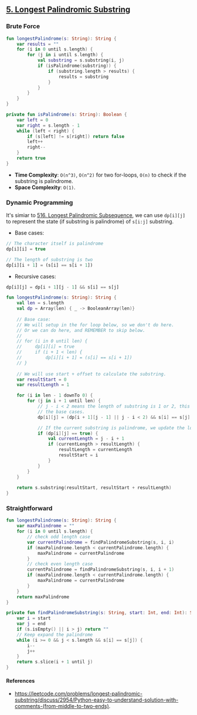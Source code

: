 ## [5. Longest Palindromic Substring](https://leetcode.com/problems/longest-palindromic-substring/)

### Brute Force
```kotlin
fun longestPalindrome(s: String): String {
    var results = ""
    for (i in 0 until s.length) {
        for (j in i until s.length) {
            val substring = s.substring(i, j)
            if (isPalindrome(substring)) {
                if (substring.length > results) {
                    results = substring
                }
            }
        }
    }
}

private fun isPalindrome(s: String): Boolean {
    var left = 0
    var right = s.length - 1
    while (left < right) {
        if (s[left] != s[right]) return false
        left++
        right--
    }
    return true
}
```

* **Time Complexity**: `O(n^3)`, `O(n^2)` for two for-loops, `O(n)` to check if the substring is palindrome.
* **Space Complexity**: `O(1)`.

### Dynamic Programming
It's simiar to [516. Longest Palindromic Subsequence](../leetcode/516.longest-palindromic-subsequence.md), we can use `dp[i][j]` to represent the state (if substring is palindrome) of `s[i:j]` substring.

* Base cases:
```js
// The character itself is palindrome
dp[i][i] = true

// The length of substring is two
dp[i][i + 1] = (s[i] == s[i + 1])
```

* Recursive cases:
```js
dp[i][j] = dp[i + 1][j - 1] && s[i] == s[j]
```

```kotlin
fun longestPalindrome(s: String): String {
    val len = s.length
    val dp = Array(len) { _ -> BooleanArray(len)}
    
    // Base case:
    // We will setup in the for loop below, so we don't do here.
    // Or we can do here, and REMEMBER to skip below.
    //
    // for (i in 0 until len) {
    //     dp[i][i] = true
    //     if (i + 1 < len) {
    //         dp[i][i + 1] = (s[i] == s[i + 1])
    // }
    
    // We will use start + offset to calculate the substring.
    var resultStart = 0
    var resultLength = 1

    for (i in len - 1 downTo 0) {
        for (j in i + 1 until len) {
            // j - i < 2 means the length of substring is 1 or 2, this is 
            // the base cases.
            dp[i][j] = (dp[i + 1][j - 1] || j - i < 2) && s[i] == s[j]

            // If the current substring is palindrome, we update the longest palindrome result
            if (dp[i][j] == true) {
                val currentLength = j - i + 1
                if (currentLength > resultLength) {
                    resultLength = currentLength
                    resultStart = i
                }                                        
            }
        }
    }
    
    return s.substring(resultStart, resultStart + resultLength)
}   
```

### Straightforward
```kotlin
fun longestPalindrome(s: String): String {
    var maxPalindrome = ""
    for (i in 0 until s.length) {
        // check odd length case
        var currentPalindrome = findPalindromeSubstring(s, i, i)
        if (maxPalindrome.length < currentPalindrome.length) {
            maxPalindrome = currentPalindrome
        }
        // check even length case
        currentPalindrome = findPalindromeSubstring(s, i, i + 1)
        if (maxPalindrome.length < currentPalindrome.length) {
            maxPalindrome = currentPalindrome
        }
    }
    return maxPalindrome
}

private fun findPalindromeSubstring(s: String, start: Int, end: Int): String {
    var i = start
    var j = end
    if (s.isEmpty() || i > j) return ""
    // Keep expand the palindrome
    while (i >= 0 && j < s.length && s[i] == s[j]) {
        i--
        j++
    }
    return s.slice(i + 1 until j)
}
```

#### References
* https://leetcode.com/problems/longest-palindromic-substring/discuss/2954/Python-easy-to-understand-solution-with-comments-(from-middle-to-two-ends).